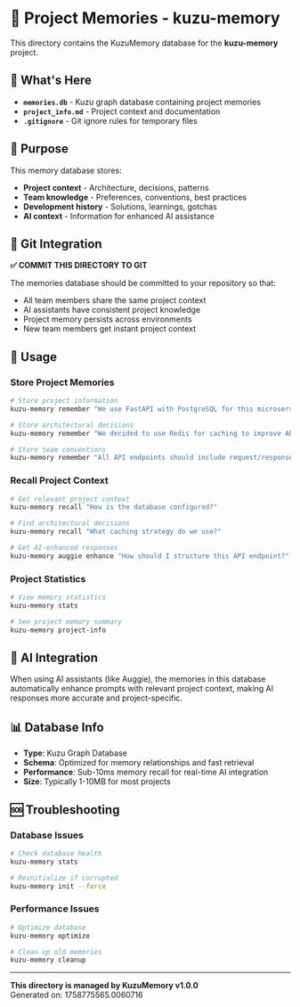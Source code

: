 # 🧠 Project Memories - kuzu-memory

This directory contains the KuzuMemory database for the **kuzu-memory** project.

## 📁 What's Here

- **`memories.db`** - Kuzu graph database containing project memories
- **`project_info.md`** - Project context and documentation
- **`.gitignore`** - Git ignore rules for temporary files

## 🎯 Purpose

This memory database stores:
- **Project context** - Architecture, decisions, patterns
- **Team knowledge** - Preferences, conventions, best practices  
- **Development history** - Solutions, learnings, gotchas
- **AI context** - Information for enhanced AI assistance

## 🔄 Git Integration

**✅ COMMIT THIS DIRECTORY TO GIT**

The memories database should be committed to your repository so that:
- All team members share the same project context
- AI assistants have consistent project knowledge
- Project memory persists across environments
- New team members get instant project context

## 🚀 Usage

### Store Project Memories
```bash
# Store project information
kuzu-memory remember "We use FastAPI with PostgreSQL for this microservice"

# Store architectural decisions
kuzu-memory remember "We decided to use Redis for caching to improve API response times"

# Store team conventions
kuzu-memory remember "All API endpoints should include request/response examples in docstrings"
```

### Recall Project Context
```bash
# Get relevant project context
kuzu-memory recall "How is the database configured?"

# Find architectural decisions
kuzu-memory recall "What caching strategy do we use?"

# Get AI-enhanced responses
kuzu-memory auggie enhance "How should I structure this API endpoint?"
```

### Project Statistics
```bash
# View memory statistics
kuzu-memory stats

# See project memory summary
kuzu-memory project-info
```

## 🤖 AI Integration

When using AI assistants (like Auggie), the memories in this database automatically enhance prompts with relevant project context, making AI responses more accurate and project-specific.

## 📊 Database Info

- **Type**: Kuzu Graph Database
- **Schema**: Optimized for memory relationships and fast retrieval
- **Performance**: Sub-10ms memory recall for real-time AI integration
- **Size**: Typically 1-10MB for most projects

## 🆘 Troubleshooting

### Database Issues
```bash
# Check database health
kuzu-memory stats

# Reinitialize if corrupted
kuzu-memory init --force
```

### Performance Issues
```bash
# Optimize database
kuzu-memory optimize

# Clean up old memories
kuzu-memory cleanup
```

---

**This directory is managed by KuzuMemory v1.0.0**  
Generated on: 1758775565.0060716
